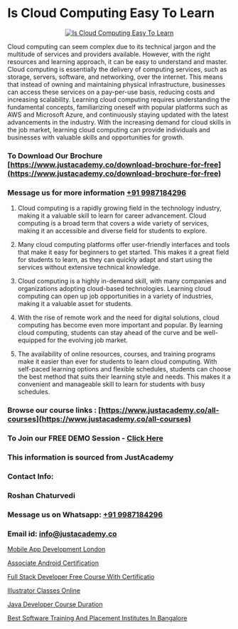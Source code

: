 # Is Cloud Computing Easy To Learn

<p align="center">
  <a href="https://justacademy.co/all-courses">
    <img src="https://i.ibb.co/FJQ9DDy/cloud-computing.webp" alt="Is Cloud Computing Easy To Learn">
  </a>
</p>


Cloud computing can seem complex due to its technical jargon and the multitude of services and providers available. However, with the right resources and learning approach, it can be easy to understand and master. Cloud computing is essentially the delivery of computing services, such as storage, servers, software, and networking, over the internet. This means that instead of owning and maintaining physical infrastructure, businesses can access these services on a pay-per-use basis, reducing costs and increasing scalability. Learning cloud computing requires understanding the fundamental concepts, familiarizing oneself with popular platforms such as AWS and Microsoft Azure, and continuously staying updated with the latest advancements in the industry. With the increasing demand for cloud skills in the job market, learning cloud computing can provide individuals and businesses with valuable skills and opportunities for growth. 
### To Download Our Brochure [https://www.justacademy.co/download-brochure-for-free](https://www.justacademy.co/download-brochure-for-free)
### Message us for more information [+91 9987184296](https://api.whatsapp.com/send?phone=919987184296)
1) Cloud computing is a rapidly growing field in the technology industry, making it a valuable skill to learn for career advancement.
Cloud computing is a broad term that covers a wide variety of services, making it an accessible and diverse field for students to explore.

2) Many cloud computing platforms offer user-friendly interfaces and tools that make it easy for beginners to get started. This makes it a great field for students to learn, as they can quickly adapt and start using the services without extensive technical knowledge.

3) Cloud computing is a highly in-demand skill, with many companies and organizations adopting cloud-based technologies. Learning cloud computing can open up job opportunities in a variety of industries, making it a valuable asset for students.

4) With the rise of remote work and the need for digital solutions, cloud computing has become even more important and popular. By learning cloud computing, students can stay ahead of the curve and be well-equipped for the evolving job market.

5) The availability of online resources, courses, and training programs make it easier than ever for students to learn cloud computing. With self-paced learning options and flexible schedules, students can choose the best method that suits their learning style and needs. This makes it a convenient and manageable skill to learn for students with busy schedules.

### Browse our course links : [https://www.justacademy.co/all-courses](https://www.justacademy.co/all-courses) 
### To Join our FREE DEMO Session - [Click Here](https://www.justacademy.co/register-for-course-demo)


### This information is sourced from JustAcademy
### Contact Info:
### Roshan Chaturvedi
### Message us on Whatsapp: [+91 9987184296](https://api.whatsapp.com/send?phone=919987184296)
### Email id: [info@justacademy.co](mailto:info@justacademy.co)
                
[Mobile App Development London](https://www.linkedin.com/pulse/mobile-app-development-london-justacademy-berlin-tfnxe?trackingId=AALni41HPH9AaJOheIt%2Fjg%3D%3D&lipi=urn%3Ali%3Apage%3Ad_flagship3_company_admin%3B2Ab1xX3KS6Grq8yqy2i6kQ%3D%3D)

[Associate Android Certification](https://www.linkedin.com/pulse/associate-android-certification-justacademy-bay-area-il9pf/)

[Full Stack Developer Free Course With Certificatio](https://medium.com/@prempja40/full-stack-developer-free-course-with-certificatio-08aa2a770587)

[Illustrator Classes Online](https://medium.com/@ranepooja/illustrator-classes-online-286b251cc8ac)

[Java Developer Course Duration](https://justacademyin.github.io/justacademy/java-developer-course-duration)

[Best Software Training And Placement Institutes In Bangalore](https://justacademyin.github.io/justacademy/best-software-training-and-placement-institutes-in-bangalore)

